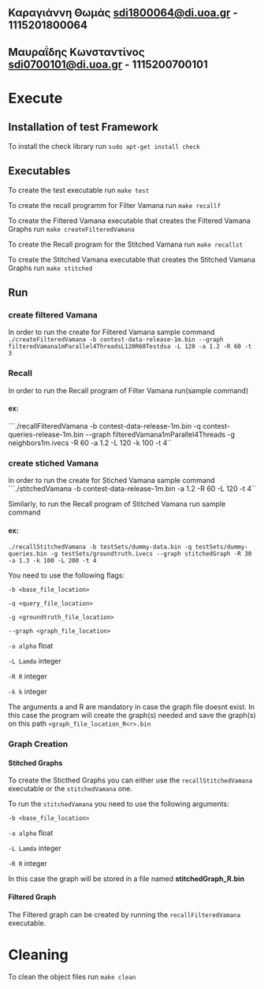## Καραγιάννη Θωμάς sdi1800064@di.uoa.gr - 1115201800064
## Μαυραΐδης Κωνσταντίνος sdi0700101@di.uoa.gr - 1115200700101

# Execute

## Installation of test Framework
To install the check library run
```sudo apt-get install check```


## Executables
To create the test executable run
```make test```

To create the recall programm for Filter Vamana  run
``` make recallf ```

To create the Filtered Vamana executable that creates the Filtered Vamana Graphs run
```make createFilteredVamana```

To create the Recall program for the Stitched Vamana run
``` make recallst ```

To create the Stitched Vamana executable that creates the Stitched Vamana Graphs run
``` make stitched ```

## Run

### create filtered Vamana
In order to run the create for  Filtered Vamana sample command
```./createFilteredVamana -b contest-data-release-1m.bin --graph filteredVamana1mParallel4ThreadsL120R60Testdsa -L 120 -a 1.2 -R 60 -t 3```

### Recall
In order to run the Recall program of Filter Vamana run(sample command)
#### ex:
```./recallFilteredVamana -b contest-data-release-1m.bin -q contest-queries-release-1m.bin --graph filteredVamana1mParallel4Threads -g neighbors1m.ivecs -R 60 -a 1.2 -L 120 -k 100 -t 4``


### create stiched  Vamana
In order to run the create for  Stiched Vamana sample command
```./stitchedVamana -b contest-data-release-1m.bin -a 1.2 -R 60 -L 120 -t 4``


Similarly, to run the Recall program of Stitched Vamana run sample command
#### ex:
```./recallStitchedVamana -b testSets/dummy-data.bin -q testSets/dummy-queries.bin -g testSets/groundtruth.ivecs --graph stitchedGraph -R 30 -a 1.3 -k 100 -L 200 -t 4```

You need to use the following flags:

```-b <base_file_location>```

```-q <query_file_location>```

```-g <groundtruth_file_location>```

```--graph <graph_file_location>```

```-a alpha``` float

```-L Lamda``` integer

```-R R``` integer

```-k k``` integer

The arguments a and R are mandatory in case the graph file doesnt exist. In this case the program will create the graph(s) needed and save the graph(s) on this path ```<graph_file_location_R<r>.bin```

### Graph Creation
#### Stitched Graphs
To create the Sticthed Graphs you can either use the ```recallStitchedVamana``` executable or the ```stitchedVamana``` one.

To run the ```stitchedVamana``` you need to use the following arguments:

```-b <base_file_location>```

```-a alpha``` float

```-L Lamda``` integer

```-R R``` integer

In this case the graph will be stored in a file named __stitchedGraph_R<r>.bin__ 

#### Filtered Graph
The Filtered graph can be created by running the ```recallFilteredVamana``` executable.


# Cleaning

To clean the object files run
```make clean```

